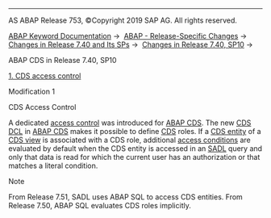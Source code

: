   

* * *

AS ABAP Release 753, ©Copyright 2019 SAP AG. All rights reserved.

[ABAP Keyword Documentation](javascript:call_link\('abenabap.htm'\)) →  [ABAP - Release-Specific Changes](javascript:call_link\('abennews.htm'\)) →  [Changes in Release 7.40 and Its SPs](javascript:call_link\('abennews-740.htm'\)) →  [Changes in Release 7.40, SP10](javascript:call_link\('abennews-740_sp10.htm'\)) → 

ABAP CDS in Release 7.40, SP10

[1\. CDS access control](#!ABAP_MODIFICATION_1@1@)

Modification 1

CDS Access Control

A dedicated [access control](javascript:call_link\('abencds_access_control_glosry.htm'\) "Glossary Entry") was introduced for [ABAP CDS](javascript:call_link\('abenabap_cds_glosry.htm'\) "Glossary Entry"). The new [CDS DCL](javascript:call_link\('abencds_f1_dcl_syntax.htm'\)) in [ABAP CDS](javascript:call_link\('abenabap_cds_glosry.htm'\) "Glossary Entry") makes it possible to define [CDS](javascript:call_link\('abencds_role_glosry.htm'\) "Glossary Entry") roles. If a [CDS entity](javascript:call_link\('abencds_entity_glosry.htm'\) "Glossary Entry") of a [CDS view](javascript:call_link\('abencds_view_glosry.htm'\) "Glossary Entry") is associated with a CDS role, additional [access conditions](javascript:call_link\('abenaccess_condition_glosry.htm'\) "Glossary Entry") are evaluated by default when the CDS entity is accessed in an [SADL](javascript:call_link\('abensadl_glosry.htm'\) "Glossary Entry") query and only that data is read for which the current user has an authorization or that matches a literal condition.

Note

From Release 7.51, SADL uses ABAP SQL to access CDS entities. From Release 7.50, ABAP SQL evaluates CDS roles implicitly.